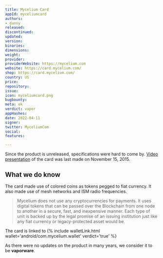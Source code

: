 ```yaml
---
title: Mycelium Card
appId: myceliumcard
authors:
- danny
released: 
discontinued: 
updated: 
version: 
binaries: 
dimensions: 
weight: 
provider: 
providerWebsite: https://mycelium.com
website: https://card.mycelium.com/
shop: https://card.mycelium.com/
country: US
price: 
repository: 
issue: 
icon: myceliumcard.png
bugbounty: 
meta: ok
verdict: vapor
appHashes: 
date: 2022-04-11
signer: 
twitter: MyceliumCom
social: 
features: 

---
```


Since the product is unreleased, specifications were hard to come by. [Video presentation](https://vimeo.com/145770131) of the card was last made on November 15, 2015.

## What we do know

The card made use of colored coins as tokens pegged to fiat currency. It also made use of mesh networks and ISM radio frequencies.

> Mycelium does not use any cryptocurrencies for payments. It uses digital tokens that can be passed over the Blockchain from one node to another in a secure, fast, and inexpensive manner. Each type of unit is backed up by the legal promise of an issuing institution just like any fiat currency or legacy-protected asset would be.

The card is linked to {% include walletLink.html wallet='android/com.mycelium.wallet' verdict='true' %}

As there were no updates on the product in many years, we consider it to be **vaporware**.
